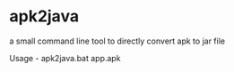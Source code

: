 # apk2java
a small command line tool to directly convert apk to jar file

Usage - apk2java.bat app.apk
